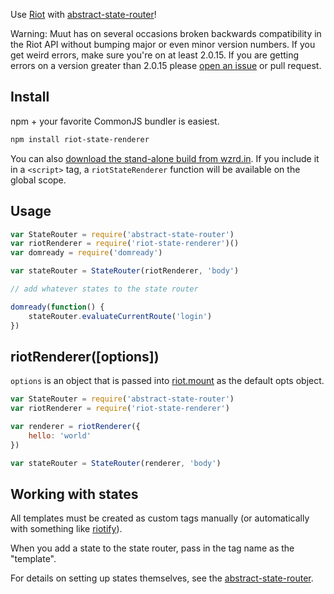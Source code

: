 Use [Riot](https://muut.com/riotjs/) with [abstract-state-router](https://github.com/TehShrike/abstract-state-router)!

Warning: Muut has on several occasions broken backwards compatibility in the Riot API without bumping major or even minor version numbers.  If you get weird errors, make sure you're on at least 2.0.15.  If you are getting errors on a version greater than 2.0.15 please [open an issue](https://github.com/TehShrike/riot-state-renderer/issues) or pull request.

## Install

npm + your favorite CommonJS bundler is easiest.

```sh
npm install riot-state-renderer
```

You can also [download the stand-alone build from wzrd.in](https://wzrd.in/standalone/riot-state-renderer@latest). If you include it in a `<script>` tag, a `riotStateRenderer` function will be available on the global scope.

## Usage

```js
var StateRouter = require('abstract-state-router')
var riotRenderer = require('riot-state-renderer')()
var domready = require('domready')

var stateRouter = StateRouter(riotRenderer, 'body')

// add whatever states to the state router

domready(function() {
	stateRouter.evaluateCurrentRoute('login')
})
```

## riotRenderer([options])

`options` is an object that is passed into [riot.mount](https://muut.com/riotjs/api/#mount-tag) as the default opts object.

```js
var StateRouter = require('abstract-state-router')
var riotRenderer = require('riot-state-renderer')

var renderer = riotRenderer({
	hello: 'world'
})

var stateRouter = StateRouter(renderer, 'body')
```

## Working with states

All templates must be created as custom tags manually (or automatically with something like [riotify](https://github.com/jhthorsen/riotify)).

When you add a state to the state router, pass in the tag name as the "template".

For details on setting up states themselves, see the [abstract-state-router](https://github.com/TehShrike/abstract-state-router).

